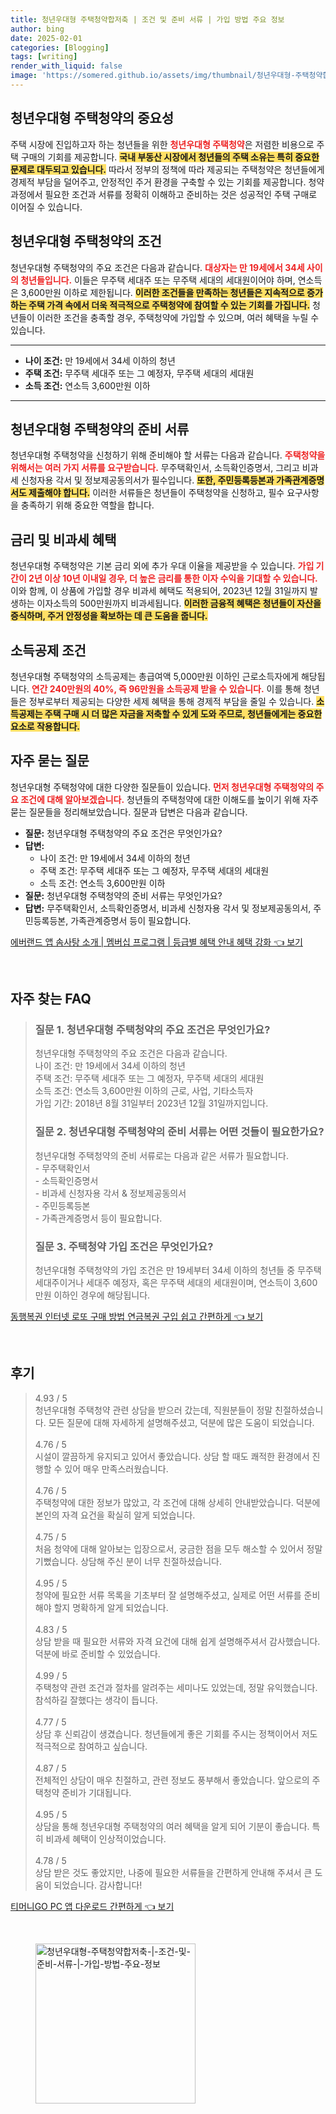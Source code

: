 ```yaml
---
title: 청년우대형 주택청약합저축 | 조건 및 준비 서류 | 가입 방법 주요 정보
author: bing
date: 2025-02-01
categories: [Blogging]
tags: [writing]
render_with_liquid: false
image: 'https://somered.github.io/assets/img/thumbnail/청년우대형-주택청약합저축-|-조건-및-준비-서류-|-가입-방법-주요-정보.webp'
---
```



<h2 id='청년우대형_주택청약의_중요성'>청년우대형 주택청약의 중요성</h2>

<p>주택 시장에 진입하고자 하는 청년들을 위한 <b><span style="color: #ee2323;">청년우대형 주택청약</span></b>은 저렴한 비용으로 주택 구매의 기회를 제공합니다. <b><span style="background-color: #ffe066;">국내 부동산 시장에서 청년들의 주택 소유는 특히 중요한 문제로 대두되고 있습니다.</span></b> 따라서 정부의 정책에 따라 제공되는 주택청약은 청년들에게 경제적 부담을 덜어주고, 안정적인 주거 환경을 구축할 수 있는 기회를 제공합니다. 청약 과정에서 필요한 조건과 서류를 정확히 이해하고 준비하는 것은 성공적인 주택 구매로 이어질 수 있습니다.</p>

<h2 id='청년우대형_주택청약의_조건'>청년우대형 주택청약의 조건</h2>

<p>청년우대형 주택청약의 주요 조건은 다음과 같습니다. <b><span style="color: #ee2323;">대상자는 만 19세에서 34세 사이의 청년들입니다.</span></b> 이들은 무주택 세대주 또는 무주택 세대의 세대원이어야 하며, 연소득은 3,600만원 이하로 제한됩니다. <b><span style="background-color: #ffe066;">이러한 조건들을 만족하는 청년들은 지속적으로 증가하는 주택 가격 속에서 더욱 적극적으로 주택청약에 참여할 수 있는 기회를 가집니다.</span></b> 청년들이 이러한 조건을 충족할 경우, 주택청약에 가입할 수 있으며, 여러 혜택을 누릴 수 있습니다.</p>

<hr />

<ul>
    <li><b>나이 조건:</b> 만 19세에서 34세 이하의 청년</li>
    <li><b>주택 조건:</b> 무주택 세대주 또는 그 예정자, 무주택 세대의 세대원</li>
    <li><b>소득 조건:</b> 연소득 3,600만원 이하</li>
</ul>

<hr />

<h2 id='청년우대형_주택청약의_준비서류'>청년우대형 주택청약의 준비 서류</h2>

<p>청년우대형 주택청약을 신청하기 위해 준비해야 할 서류는 다음과 같습니다. <b><span style="color: #ee2323;">주택청약을 위해서는 여러 가지 서류를 요구받습니다.</span></b> 무주택확인서, 소득확인증명서, 그리고 비과세 신청자용 각서 및 정보제공동의서가 필수입니다. <b><span style="background-color: #ffe066;">또한, 주민등록등본과 가족관계증명서도 제출해야 합니다.</span></b> 이러한 서류들은 청년들이 주택청약을 신청하고, 필수 요구사항을 충족하기 위해 중요한 역할을 합니다.</p>

<h2 id='금리_및_비과세_혜택'>금리 및 비과세 혜택</h2>

<p>청년우대형 주택청약은 기본 금리 외에 추가 우대 이율을 제공받을 수 있습니다. <b><span style="color: #ee2323;">가입 기간이 2년 이상 10년 이내일 경우, 더 높은 금리를 통한 이자 수익을 기대할 수 있습니다.</span></b> 이와 함께, 이 상품에 가입할 경우 비과세 혜택도 적용되어, 2023년 12월 31일까지 발생하는 이자소득의 500만원까지 비과세됩니다. <b><span style="background-color: #ffe066;">이러한 금융적 혜택은 청년들이 자산을 증식하며, 주거 안정성을 확보하는 데 큰 도움을 줍니다.</span></b></p>

<h2 id='소득공제_조건'>소득공제 조건</h2>

<p>청년우대형 주택청약의 소득공제는 총급여액 5,000만원 이하인 근로소득자에게 해당됩니다. <b><span style="color: #ee2323;">연간 240만원의 40%, 즉 96만원을 소득공제 받을 수 있습니다.</span></b> 이를 통해 청년들은 정부로부터 제공되는 다양한 세제 혜택을 통해 경제적 부담을 줄일 수 있습니다. <b><span style="background-color: #ffe066;">소득공제는 주택 구매 시 더 많은 자금을 저축할 수 있게 도와 주므로, 청년들에게는 중요한 요소로 작용합니다.</span></b></p>

<h2 id='자주_묻는_질문'>자주 묻는 질문</h2>

<p>청년우대형 주택청약에 대한 다양한 질문들이 있습니다. <b><span style="color: #ee2323;">먼저 청년우대형 주택청약의 주요 조건에 대해 알아보겠습니다.</span></b> 청년들의 주택청약에 대한 이해도를 높이기 위해 자주 묻는 질문들을 정리해보았습니다. 질문과 답변은 다음과 같습니다.</p>

<ul>
    <li><b>질문:</b> 청년우대형 주택청약의 주요 조건은 무엇인가요?</li>
    <li><b>답변:</b>
        <ul>
            <li>나이 조건: 만 19세에서 34세 이하의 청년</li>
            <li>주택 조건: 무주택 세대주 또는 그 예정자, 무주택 세대의 세대원</li>
            <li>소득 조건: 연소득 3,600만원 이하</li>
        </ul>
    </li>
    <li><b>질문:</b> 청년우대형 주택청약의 준비 서류는 무엇인가요?</li>
    <li><b>답변:</b> 무주택확인서, 소득확인증명서, 비과세 신청자용 각서 및 정보제공동의서, 주민등록등본, 가족관계증명서 등이 필요합니다.</li>
</ul>


<p><a class="click-button" title="에버랜드 앱 솜사탕 소개 | 멤버십 프로그램 | 등급별 혜택 안내 혜택 강화" href="https://somered.github.io/posts/%EC%97%90%EB%B2%84%EB%9E%9C%EB%93%9C-%EC%95%B1-%EC%86%9C%EC%82%AC%ED%83%95-%EC%86%8C%EA%B0%9C-%EB%A9%A4%EB%B2%84%EC%8B%AD-%ED%94%84%EB%A1%9C%EA%B7%B8%EB%9E%A8-%EB%93%B1%EA%B8%89%EB%B3%84-%ED%98%9C%ED%83%9D-%EC%95%88%EB%82%B4-%ED%98%9C%ED%83%9D-%EA%B0%95%ED%99%94/" rel="dofollow">에버랜드 앱 솜사탕 소개 | 멤버십 프로그램 | 등급별 혜택 안내 혜택 강화 👈 보기</a></p><br>
<h2 id='자주_찾는_FAQ'>자주 찾는 FAQ</h2>
<div itemscope="" itemtype="https://schema.org/FAQPage"> 
<blockquote> 
<div itemscope="" itemprop="mainEntity" itemtype="https://schema.org/Question"> 
<h3 itemprop="name">질문 1. 청년우대형 주택청약의 주요 조건은 무엇인가요?</h3> 
<div itemscope="" itemprop="acceptedAnswer" itemtype="https://schema.org/Answer"> 
<span itemprop="text"> 
<p>청년우대형 주택청약의 주요 조건은 다음과 같습니다. <br>
나이 조건: 만 19세에서 34세 이하의 청년 <br>
주택 조건: 무주택 세대주 또는 그 예정자, 무주택 세대의 세대원 <br>
소득 조건: 연소득 3,600만원 이하의 근로, 사업, 기타소득자 <br>
가입 기간: 2018년 8월 31일부터 2023년 12월 31일까지입니다.</p> 
</span> 
</div> 
</div> 
<div itemscope="" itemprop="mainEntity" itemtype="https://schema.org/Question"> 
<h3 itemprop="name">질문 2. 청년우대형 주택청약의 준비 서류는 어떤 것들이 필요한가요?</h3> 
<div itemscope="" itemprop="acceptedAnswer" itemtype="https://schema.org/Answer"> 
<span itemprop="text"> 
<p>청년우대형 주택청약의 준비 서류로는 다음과 같은 서류가 필요합니다. <br>
- 무주택확인서 <br>
- 소득확인증명서 <br>
- 비과세 신청자용 각서 & 정보제공동의서 <br>
- 주민등록등본 <br>
- 가족관계증명서 등이 필요합니다.</p> 
</span> 
</div> 
</div> 
<div itemscope="" itemprop="mainEntity" itemtype="https://schema.org/Question"> 
<h3 itemprop="name">질문 3. 주택청약 가입 조건은 무엇인가요?</h3> 
<div itemscope="" itemprop="acceptedAnswer" itemtype="https://schema.org/Answer"> 
<span itemprop="text"> 
<p>청년우대형 주택청약의 가입 조건은 만 19세부터 34세 이하의 청년들 중 무주택 세대주이거나 세대주 예정자, 혹은 무주택 세대의 세대원이며, 연소득이 3,600만원 이하인 경우에 해당됩니다.</p> 
</span> 
</div> 
</div> 
</blockquote> 
</div>
<p><a class="click-button" title="동행복권 인터넷 로또 구매 방법 연금복권 구입 쉽고 간편하게" href="https://somered.github.io/posts/%EB%8F%99%ED%96%89%EB%B3%B5%EA%B6%8C-%EC%9D%B8%ED%84%B0%EB%84%B7-%EB%A1%9C%EB%98%90-%EA%B5%AC%EB%A7%A4-%EB%B0%A9%EB%B2%95-%EC%97%B0%EA%B8%88%EB%B3%B5%EA%B6%8C-%EA%B5%AC%EC%9E%85-%EC%89%BD%EA%B3%A0-%EA%B0%84%ED%8E%B8%ED%95%98%EA%B2%8C/" rel="dofollow">동행복권 인터넷 로또 구매 방법 연금복권 구입 쉽고 간편하게 👈 보기</a></p><br>
<h2 id='후기'>후기</h2>
<div itemscope itemtype="https://schema.org/Product">
  <blockquote>
  <div itemprop="review" itemscope itemtype="https://schema.org/Review">
      <div itemprop="reviewRating" itemscope itemtype="https://schema.org/Rating"> <span itemprop="ratingValue">4.93</span> / <span itemprop="bestRating">5</span> </div>
      <span itemprop="reviewBody">청년우대형 주택청약 관련 상담을 받으러 갔는데, 직원분들이 정말 친절하셨습니다. 모든 질문에 대해 자세하게 설명해주셨고, 덕분에 많은 도움이 되었습니다.</span>
  </div>
  <br>
  <div itemprop="review" itemscope itemtype="https://schema.org/Review">
      <div itemprop="reviewRating" itemscope itemtype="https://schema.org/Rating"> <span itemprop="ratingValue">4.76</span> / <span itemprop="bestRating">5</span> </div>
      <span itemprop="reviewBody">시설이 깔끔하게 유지되고 있어서 좋았습니다. 상담 할 때도 쾌적한 환경에서 진행할 수 있어 매우 만족스러웠습니다.</span>
  </div>
  <br>
  <div itemprop="review" itemscope itemtype="https://schema.org/Review">
      <div itemprop="reviewRating" itemscope itemtype="https://schema.org/Rating"> <span itemprop="ratingValue">4.76</span> / <span itemprop="bestRating">5</span> </div>
      <span itemprop="reviewBody">주택청약에 대한 정보가 많았고, 각 조건에 대해 상세히 안내받았습니다. 덕분에 본인의 자격 요건을 확실히 알게 되었습니다.</span>
  </div>
  <br>
  <div itemprop="review" itemscope itemtype="https://schema.org/Review">
      <div itemprop="reviewRating" itemscope itemtype="https://schema.org/Rating"> <span itemprop="ratingValue">4.75</span> / <span itemprop="bestRating">5</span> </div>
      <span itemprop="reviewBody">처음 청약에 대해 알아보는 입장으로서, 궁금한 점을 모두 해소할 수 있어서 정말 기뻤습니다. 상담해 주신 분이 너무 친절하셨습니다.</span>
  </div>
  <br>
  <div itemprop="review" itemscope itemtype="https://schema.org/Review">
      <div itemprop="reviewRating" itemscope itemtype="https://schema.org/Rating"> <span itemprop="ratingValue">4.95</span> / <span itemprop="bestRating">5</span> </div>
      <span itemprop="reviewBody">청약에 필요한 서류 목록을 기초부터 잘 설명해주셨고, 실제로 어떤 서류를 준비해야 할지 명확하게 알게 되었습니다.</span>
  </div>
  <br>
  <div itemprop="review" itemscope itemtype="https://schema.org/Review">
      <div itemprop="reviewRating" itemscope itemtype="https://schema.org/Rating"> <span itemprop="ratingValue">4.83</span> / <span itemprop="bestRating">5</span> </div>
      <span itemprop="reviewBody">상담 받을 때 필요한 서류와 자격 요건에 대해 쉽게 설명해주셔서 감사했습니다. 덕분에 바로 준비할 수 있었습니다.</span>
  </div>
  <br>
  <div itemprop="review" itemscope itemtype="https://schema.org/Review">
      <div itemprop="reviewRating" itemscope itemtype="https://schema.org/Rating"> <span itemprop="ratingValue">4.99</span> / <span itemprop="bestRating">5</span> </div>
      <span itemprop="reviewBody">주택청약 관련 조건과 절차를 알려주는 세미나도 있었는데, 정말 유익했습니다. 참석하길 잘했다는 생각이 듭니다.</span>
  </div>
  <br>
  <div itemprop="review" itemscope itemtype="https://schema.org/Review">
      <div itemprop="reviewRating" itemscope itemtype="https://schema.org/Rating"> <span itemprop="ratingValue">4.77</span> / <span itemprop="bestRating">5</span> </div>
      <span itemprop="reviewBody">상담 후 신뢰감이 생겼습니다. 청년들에게 좋은 기회를 주시는 정책이어서 저도 적극적으로 참여하고 싶습니다.</span>
  </div>
  <br>
  <div itemprop="review" itemscope itemtype="https://schema.org/Review">
      <div itemprop="reviewRating" itemscope itemtype="https://schema.org/Rating"> <span itemprop="ratingValue">4.87</span> / <span itemprop="bestRating">5</span> </div>
      <span itemprop="reviewBody">전체적인 상담이 매우 친절하고, 관련 정보도 풍부해서 좋았습니다. 앞으로의 주택청약 준비가 기대됩니다.</span>
  </div>
  <br>
  <div itemprop="review" itemscope itemtype="https://schema.org/Review">
      <div itemprop="reviewRating" itemscope itemtype="https://schema.org/Rating"> <span itemprop="ratingValue">4.95</span> / <span itemprop="bestRating">5</span> </div>
      <span itemprop="reviewBody">상담을 통해 청년우대형 주택청약의 여러 혜택을 알게 되어 기분이 좋습니다. 특히 비과세 혜택이 인상적이었습니다.</span>
  </div>
  <br>
  <div itemprop="review" itemscope itemtype="https://schema.org/Review">
      <div itemprop="reviewRating" itemscope itemtype="https://schema.org/Rating"> <span itemprop="ratingValue">4.78</span> / <span itemprop="bestRating">5</span> </div>
      <span itemprop="reviewBody">상담 받은 것도 좋았지만, 나중에 필요한 서류들을 간편하게 안내해 주셔서 큰 도움이 되었습니다. 감사합니다!</span>
  </div>
  </blockquote>
</div>
<p><a class="click-button" title="티머니GO PC 앱 다운로드 간편하게" href="https://somered.github.io/posts/%ED%8B%B0%EB%A8%B8%EB%8B%88GO-PC-%EC%95%B1-%EB%8B%A4%EC%9A%B4%EB%A1%9C%EB%93%9C-%EA%B0%84%ED%8E%B8%ED%95%98%EA%B2%8C/" rel="dofollow">티머니GO PC 앱 다운로드 간편하게 👈 보기</a></p><br>
<figure class="image"><img src="https://somered.github.io/assets/img/thumbnail/청년우대형-주택청약합저축-|-조건-및-준비-서류-|-가입-방법-주요-정보.webp" alt="청년우대형-주택청약합저축-|-조건-및-준비-서류-|-가입-방법-주요-정보" width="256" height="256"></figure>